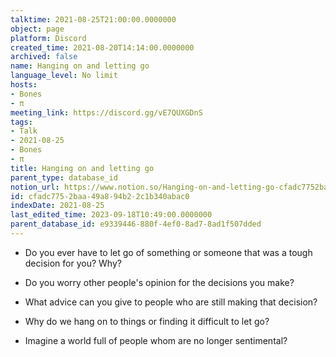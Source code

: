 ```yaml
---
talktime: 2021-08-25T21:00:00.0000000
object: page
platform: Discord
created_time: 2021-08-20T14:14:00.0000000
archived: false
name: Hanging on and letting go
language_level: No limit
hosts:
- Bones
- π
meeting_link: https://discord.gg/vE7QUXGDnS
tags:
- Talk
- 2021-08-25
- Bones
- π
title: Hanging on and letting go
parent_type: database_id
notion_url: https://www.notion.so/Hanging-on-and-letting-go-cfadc7752baa49a894b22c1b340abac0
id: cfadc775-2baa-49a8-94b2-2c1b340abac0
indexDate: 2021-08-25
last_edited_time: 2023-09-18T10:49:00.0000000
parent_database_id: e9339446-880f-4ef0-8ad7-8ad1f507dded
---
```


   - Do you ever have to let go of something or someone that was a tough decision for you? Why?



   - Do you worry other people's opinion for the decisions you make?
   - What advice can you give to people who are still making that decision?
   - Why do we hang on to things or finding it difficult to let go?
   - Imagine a world full of people whom are no longer sentimental?









